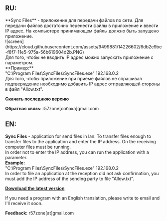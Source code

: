 <h2>RU:</h2>
**Sync Files** - приложение для передачи файлов по сети. Для передачи файлов достаточно перенести файлы в приложение и ввести IP адрес. На компьютере принимающем файлы должно быть запущено приложение.<br>
![screen](https://cloud.githubusercontent.com/assets/9499881/14226602/6db2e9be-f8f7-11e5-975a-56b619604d2b.PNG)<br>
Для того, чтобы не вводить IP адрес можно запускать приложение с параметром.<br>
**Пример:**<br>
"C:\Program Files\SyncFiles\SyncFiles.exe" 192.168.0.2<br>
Для того, чтобы приложение при приеме файлов не спрашивал подтверждение необходимо добавить IP адрес отправляющей стороны в файл "Allow.txt".

**[Скачать последнюю версию](https://github.com/r57zone/eFile/releases)**

**Обратная связь**: r57zone[собака]gmail.com 

<h2>EN:</h2>

**Sync Files** - application for send files in lan. To transfer files enough to transfer files to the application and enter the IP address. On the receiving computer files must be running.<br>
In order not to enter the IP address, you can run the application with a parameter.<br>
**Example:**<br>
"C:\Program Files\SyncFiles\SyncFiles.exe" 192.168.0.2<br>
In order to file an application at the reception did not ask confirmation, you must add the IP address of the sending party to file "Allow.txt".

**[Download the latest version](https://github.com/r57zone/eFile/releases)**

If you need a program with an English translation, please write to email and I'll receive it soon.

**Feedback:** r57zone[at]gmail.com

